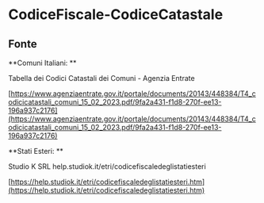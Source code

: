 # CodiceFiscale-CodiceCatastale

## Fonte

**Comuni Italiani: **

Tabella dei Codici Catastali dei Comuni - Agenzia Entrate

[https://www.agenziaentrate.gov.it/portale/documents/20143/448384/T4_codicicatastali_comuni_15_02_2023.pdf/9fa2a431-f1d8-270f-ee13-196a937c2176](https://www.agenziaentrate.gov.it/portale/documents/20143/448384/T4_codicicatastali_comuni_15_02_2023.pdf/9fa2a431-f1d8-270f-ee13-196a937c2176)

**Stati Esteri: **

Studio K SRL help.studiok.it/etri/codicefiscaledeglistatiesteri

[https://help.studiok.it/etri/codicefiscaledeglistatiesteri.htm](https://help.studiok.it/etri/codicefiscaledeglistatiesteri.htm)



